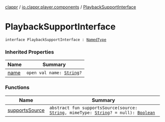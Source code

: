 [clappr](../../index.md) / [io.clappr.player.components](../index.md) / [PlaybackSupportInterface](.)

# PlaybackSupportInterface

`interface PlaybackSupportInterface : `[`NamedType`](../../io.clappr.player.base/-named-type/index.md)

### Inherited Properties

| Name | Summary |
|---|---|
| [name](../../io.clappr.player.base/-named-type/name.md) | `open val name: `[`String`](https://kotlinlang.org/api/latest/jvm/stdlib/kotlin/-string/index.html)`?` |

### Functions

| Name | Summary |
|---|---|
| [supportsSource](supports-source.md) | `abstract fun supportsSource(source: `[`String`](https://kotlinlang.org/api/latest/jvm/stdlib/kotlin/-string/index.html)`, mimeType: `[`String`](https://kotlinlang.org/api/latest/jvm/stdlib/kotlin/-string/index.html)`? = null): `[`Boolean`](https://kotlinlang.org/api/latest/jvm/stdlib/kotlin/-boolean/index.html) |
